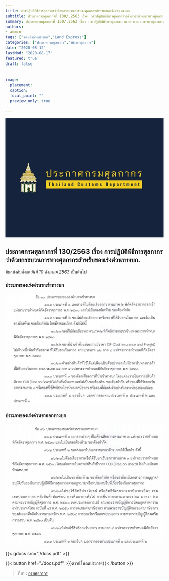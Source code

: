 ```yaml
---
title: การปฏิบัติพิธีการศุลกากรว่าด้วยกระบวนการทางศุลกากรสำหรับของเร่งด่วนทางบก
subtitle: ประกาศกรมศุลกากรที่ 130/.2563 เรื่อง การปฏิบัติพิธีการศุลกากรว่าด้วยกระบวนการทางศุลกากรสำหรับของเร่งด่วนทางบก
summary: ประกาศกรมศุลกากรที่ 130/.2563 เรื่อง การปฏิบัติพิธีการศุลกากรว่าด้วยกระบวนการทางศุลกากรสำหรับของเร่งด่วนทางบก
authors:
- admin
tags: ["ของเร่งด่วนทางบก","Land Express"]
categories: ["ประกาศกรมศุลกากร","พิธีการศุลกากร"]
date: "2020-08-12"
lastMod: "2020-08-17"
featured: true
draft: false


image:
  placement: 
  caption: 
  focal_point: ""
  preview_only: true

---
```


![](featured.jpg)


## ประกาศกรมศุลกากรที่ 130/2563 เรื่อง การปฏิบัติพิธีการศุลกากรว่าด้วยกระบวนการทางศุลกากรสำหรับของเร่งด่วนทางบก.   

มีผลบังคับตั้งแต่*วันที่ 10 สิงหาคม 2563* เป็นต้นไป

### ประเภทของเร่งด่วนขาเข้าทางบก

![](img/img-01.jpg)

### ประเภทของเร่งด่วนขาออกทางบก

![](img/img-02.jpg)



{{< gdocs src="./docs.pdf" >}}


{{< button href="./docs.pdf" >}}ดาวน์โหลดประกาศ{{< /button >}}


> ที่มา : [กรมศุลกากร](http://www.customs.go.th/cont_strc_download_with_docno_date.php?lang=th&top_menu=menu_homepage&current_id=14232832414b505f4a464b4b464b47)
